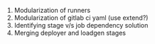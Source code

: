 1. Modularization of runners
2. Modularization of gitlab ci yaml (use extend?)
3. Identifying stage v/s job dependency solution 
4. Merging deployer and loadgen stages
